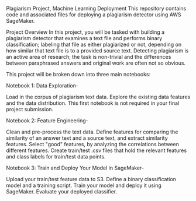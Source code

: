Plagiarism Project, Machine Learning Deployment
This repository contains code and associated files for deploying a plagiarism detector using AWS SageMaker.

Project Overview
In this project, you will be tasked with building a plagiarism detector that examines a text file and performs binary classification; labeling that file as either plagiarized or not, depending on how similar that text file is to a provided source text. Detecting plagiarism is an active area of research; the task is non-trivial and the differences between paraphrased answers and original work are often not so obvious.

This project will be broken down into three main notebooks:

Notebook 1: Data Exploration-

Load in the corpus of plagiarism text data.
Explore the existing data features and the data distribution.
This first notebook is not required in your final project submission.

Notebook 2: Feature Engineering-

Clean and pre-process the text data.
Define features for comparing the similarity of an answer text and a source text, and extract similarity features.
Select "good" features, by analyzing the correlations between different features.
Create train/test .csv files that hold the relevant features and class labels for train/test data points.

Notebook 3: Train and Deploy Your Model in SageMaker-

Upload your train/test feature data to S3.
Define a binary classification model and a training script.
Train your model and deploy it using SageMaker.
Evaluate your deployed classifier.

